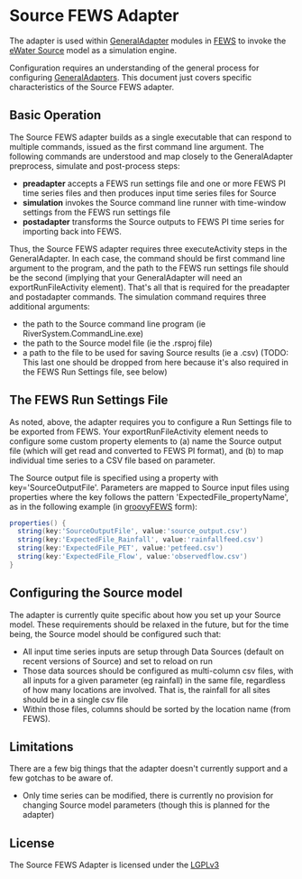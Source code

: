 # Source FEWS Adapter

The adapter is used within [GeneralAdapter] modules in [FEWS][fews] to invoke the [eWater Source][source] model as a simulation engine.

Configuration requires an understanding of the general process for configuring [GeneralAdapters][GeneralAdapter]. This document just covers specific characteristics of the Source FEWS adapter.

## Basic Operation

The Source FEWS adapter builds as a single executable that can respond to multiple commands, issued as the first command line argument. The following commands are understood and map closely to the GeneralAdapter preprocess, simulate and post-process steps:

* **preadapter** accepts a FEWS run settings file and one or more FEWS PI time series files and then produces input time series files for Source
* **simulation** invokes the Source command line runner with time-window settings from the FEWS run settings file
* **postadapter** transforms the Source outputs to FEWS PI time series for importing back into FEWS.

Thus, the Source FEWS adapter requires three executeActivity steps in the GeneralAdapter. In each case, the command should be first command line argument to the program, and the path to the FEWS run settings file should be the second (implying that your GeneralAdapter will need an exportRunFileActivity element). That's all that is required for the preadapter and postadapter commands. The simulation command requires three additional arguments:

* the path to the Source command line program (ie RiverSystem.CommandLine.exe)
* the path to the Source model file (ie the .rsproj file)
* a path to the file to be used for saving Source results (ie a .csv) (TODO: This last one should be dropped from here because it's also required in the FEWS Run Settings file, see below) 

## The FEWS Run Settings File

As noted, above, the adapter requires you to configure a Run Settings file to be exported from FEWS. Your exportRunFileActivity element needs to configure some custom property elements to (a) name the Source output file (which will get read and converted to FEWS PI format), and (b) to map individual time series to a CSV file based on parameter.

The Source output file is specified using a property with key='SourceOutputFile'. Parameters are mapped to Source input files using properties where the key follows the pattern 'ExpectedFile_propertyName', as in the following example (in [groovyFEWS] form):

```groovy
properties() {
  string(key:'SourceOutputFile', value:'source_output.csv')
  string(key:'ExpectedFile_Rainfall', value:'rainfallfeed.csv')
  string(key:'ExpectedFile_PET', value:'petfeed.csv')
  string(key:'ExpectedFile_Flow', value:'observedflow.csv')
}
```

## Configuring the Source model

The adapter is currently quite specific about how you set up your Source model. These requirements should be relaxed in the future, but for the time being, the Source model should be configured such that:

* All input time series inputs are setup through Data Sources (default on recent versions of Source) and set to reload on run
* Those data sources should be configured as multi-column csv files, with all inputs for a given parameter (eg rainfall) in the same file, regardless of how many locations are involved. That is, the rainfall for all sites should be in a single csv file
* Within those files, columns should be sorted by the location name (from FEWS).

## Limitations

There are a few big things that the adapter doesn't currently support and a few gotchas to be aware of.

* Only time series can be modified, there is currently no provision for changing Source model parameters (though this is planned for the adapter)

## License

The Source FEWS Adapter is licensed under the [LGPLv3]

[fews]: http://www.deltares.nl/en/software/479962/delft-fews
[groovyFEWS]: http://github.com/flowmatters/groovyFEWS
[GeneralAdapter]: https://publicwiki.deltares.nl/display/FEWSDOC/05+General+Adapter+Module
[source]: http://www.ewater.com.au/products/ewater-source/
[LGPLv3]: http://www.gnu.org/copyleft/lesser.html
